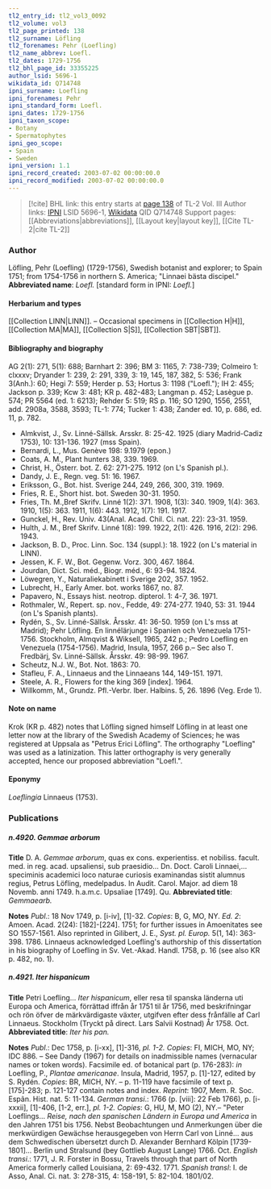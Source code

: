 ```yaml
---
tl2_entry_id: tl2_vol3_0092
tl2_volume: vol3
tl2_page_printed: 138
tl2_surname: Löfling
tl2_forenames: Pehr (Loefling)
tl2_name_abbrev: Loefl.
tl2_dates: 1729-1756
tl2_bhl_page_id: 33355225
author_lsid: 5696-1
wikidata_id: Q714748
ipni_surname: Loefling
ipni_forenames: Pehr
ipni_standard_form: Loefl.
ipni_dates: 1729-1756
ipni_taxon_scope: 
- Botany
- Spermatophytes
ipni_geo_scope: 
- Spain
- Sweden
ipni_version: 1.1
ipni_record_created: 2003-07-02 00:00:00.0
ipni_record_modified: 2003-07-02 00:00:00.0
---
```


> [!cite] BHL link: this entry starts at [page 138](https://www.biodiversitylibrary.org/page/33355225) of TL-2 Vol. III
> Author links: [IPNI](https://www.ipni.org/a/5696-1) LSID 5696-1, [Wikidata](https://www.wikidata.org/wiki/Q714748) QID Q714748
> Support pages: [[Abbreviations|abbreviations]], [[Layout key|layout key]], [[Cite TL-2|cite TL-2]]

### Author

Löfling, Pehr (Loefling) (1729-1756), Swedish botanist and explorer; to Spain 1751; from 1754-1756 in northern S. America; "Linnaei bästa discipel." 
**Abbreviated name**: *Loefl.* \[standard form in IPNI: *Loefl.*\]

#### Herbarium and types

[[Collection LINN|LINN]]. – Occasional specimens in [[Collection H|H]], [[Collection MA|MA]], [[Collection S|S]], [[Collection SBT|SBT]].

#### Bibliography and biography

AG 2(1): 271, 5(1): 688; Barnhart 2: 396; BM 3: 1165, 7: 738-739; Colmeiro 1: clxxxv; Dryander 1: 239, 2: 291, 339, 3: 19, 145, 187, 382, 5: 536; Frank 3(Anh.): 60; Hegi 7: 559; Herder p. 53; Hortus 3: 1198 ("Loefl."); IH 2: 455; Jackson p. 339; Kcw 3: 481; KR p. 482-483; Langman p. 452; Lasègue p. 574; PR 5564 (ed. 1: 6213); Rehder 5: 519; RS p. 116; SO 1290, 1556, 2551, add. 2908a, 3588, 3593; TL-1: 774; Tucker 1: 438; Zander ed. 10, p. 686, ed. 11, p. 782.
- Almkvist, J., Sv. Linné-Sällsk. Arsskr. 8: 25-42. 1925 (diary Madrid-Cadiz 1753), 10: 131-136. 1927 (mss Spain).
- Bernardi, L., Mus. Genève 198: 9.1979 (epon.)
- Coats, A. M., Plant hunters 38, 339. 1969.
- Christ, H., Österr. bot. Z. 62: 271-275. 1912 (on L's Spanish pl.).
- Dandy, J. E., Regn. veg. 51: 16. 1967.
- Eriksson, G., Bot. hist. Sverige 244, 249, 266, 300, 319. 1969.
- Fries, R. E., Short hist. bot. Sweden 30-31. 1950.
- Fries, Th. M.,Bref Skrifv. Linné 1(2): 371. 1908, 1(3): 340. 1909, 1(4): 363. 1910, 1(5): 363. 1911, 1(6): 443. 1912, 1(7): 191. 1917.
- Gunckel, H., Rev. Univ. 43(Anal. Acad. Chil. Ci. nat. 22): 23-31. 1959.
- Hulth, J. M., Bref Skrifv. Linné 1(8): 199. 1922, 2(1): 426. 1916, 2(2): 296. 1943.
- Jackson, B. D., Proc. Linn. Soc. 134 (suppl.): 18. 1922 (on L's material in LINN).
- Jessen, K. F. W., Bot. Gegenw. Vorz. 300, 467. 1864.
- Jourdan, Dict. Sci. méd., Biogr. méd., 6: 93-94. 1824.
- Löwegren, Y., Naturaliekabinett i Sverige 202, 357. 1952.
- Lubrecht, H., Early Amer. bot. works 1867, no. 87.
- Papavero, N., Essays hist. neotrop. dipterol. 1: 4-7, 36. 1971.
- Rothmaler, W., Repert. sp. nov., Fedde, 49: 274-277. 1940, 53: 31. 1944 (on L's Spanish plants).
- Rydén, S., Sv. Linné-Sällsk. Årsskr. 41: 36-50. 1959 (on L's mss at Madrid); Pehr Löfling. En linnélärjunge i Spanien och Venezuela 1751-1756. Stockholm, Almqvist & Wiksell, 1965, 242 p.; Pedro Loefling en Venezuela (1754-1756). Madrid, Insula, 1957, 266 p.– Sec also T. Fredbärj, Sv. Linné-Sällsk. Årsskr. 49: 98-99. 1967.
- Scheutz, N.J. W., Bot. Not. 1863: 70.
- Stafleu, F. A., Linnaeus and the Linnaeans 144, 149-151. 1971.
- Steele, A. R., Flowers for the king 369 \[index\]. 1964.
- Willkomm, M., Grundz. Pfl.-Verbr. Iber. Halbins. 5, 26. 1896 (Veg. Erde 1).

#### Note on name

Krok (KR p. 482) notes that Löfling signed himself Löfling in at least one letter now at the library of the Swedish Academy of Sciences; he was registered at Uppsala as "Petrus Erici Löfling". The orthography "Loefling" was used as a latinization. This latter orthography is very generally accepted, hence our proposed abbreviation "Loefl.".

#### Eponymy

*Loeflingia* Linnaeus (1753).

### Publications

##### n.4920. Gemmae arborum

**Title**
D. A. *Gemmae arborum*, quas ex cons. experientiss. et nobiliss. facult. med. in reg. acad. upsaliensi, sub praesidio... Dn. Doct. Caroli Linnaei,... speciminis academici loco naturae curiosis examinandas sistit alumnus regius, Petrus Löfling, medelpadus. In Audit. Carol. Major. ad diem 18 Novemb. anni 1749. h.a.m.c. Upsaliae \[1749\]. Qu.
**Abbreviated title**: *Gemmaearb.*

**Notes**
*Publ*.: 18 Nov 1749, p. \[i-iv\], \[1\]-32. *Copies*: B, G, MO, NY.
*Ed. 2*: Amoen. Acad. 2(24): \[182\]-\[224\]. 1751; for further issues in Amoenitates see SO 1557-1561. Also reprinted in Gilibert, J. E., *Syst. pl. Europ.* 5(1, 14): 363-398. 1786.
Linnaeus acknowledged Loefling's authorship of this dissertation in his biography of Loefling in Sv. Vet.-Akad. Handl. 1758, p. 16 (see also KR p. 482, no. 1).

##### n.4921. Iter hispanicum

**Title**
Petri Loefling... *Iter hispanicum*, eller resa til spanska länderna uti Europa och America, förrättad iffrån år 1751 til år 1756, med beskrifningar och rön öfver de märkvärdigaste växter, utgifven efter dess frånfälle af Carl Linnaeus. Stockholm (Tryckt på direct. Lars Salvii Kostnad) År 1758. Oct.
**Abbreviated title**: *Iter his pan.*

**Notes**
*Publ*.: Dec 1758, p. \[i-xx\], \[1\]-316, *pl. 1-2. Copies*: FI, MICH, MO, NY; IDC 886. – See Dandy (1967) for details on inadmissible names (vernacular names or token words).
Facsimile ed. of botanical part (p. 176-283): *in* Loefling, P., *Plantae americanae*. Insula, Madrid, 1957, p. \[1\]-127, edited by S. Rydén. *Copies*: BR, MICH, NY. – p. 11-119 have facsimile of text p. \[175\]-283; p. 121-127 contain notes and index.
*Reprint*: 1907, Mem. R. Soc. Espãn. Hist. nat. 5: 11-134.
*German transi*.: 1766 (p. \[viii\]: 22 Feb 1766), p. \[i-xxxii\], \[1\]-406, \[1-2, err.\], *pl. 1-2. Copies*: G, HU, M, MO (2), NY.– "Peter Loeflings... *Reise, nach den spanischen Ländern in Europa und America* in den Jahren 1751 bis 1756. Nebst Beobachtungen und Anmerkungen über die merkwürdigen Gewächse herausgegeben von Herrn Carl von Linné... aus dem Schwedischen übersetzt durch D. Alexander Bernhard Kölpin \[1739-1801\]... Berlin und Stralsund (bey Gottlieb August Lange) 1766. Oct.
*English transi*.: 1771, J. R. Forster in Bossu, Travels through that part of North America formerly called Louisiana, 2: 69-432. 1771.
*Spanish transl*: I. de Asso, Anal. Ci. nat. 3: 278-315, 4: 158-191, 5: 82-104. 1801/02.

